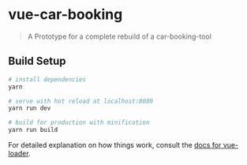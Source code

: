 # vue-car-booking

> A Prototype for a complete rebuild of a car-booking-tool

## Build Setup

``` bash
# install dependencies
yarn

# serve with hot reload at localhost:8080
yarn run dev

# build for production with minification
yarn run build
```

For detailed explanation on how things work, consult the [docs for vue-loader](http://vuejs.github.io/vue-loader).
